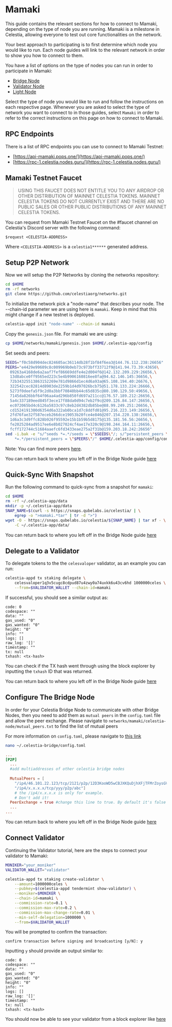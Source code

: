 # Mamaki

This guide contains the relevant sections for how to connect to Mamaki,
depending on the type of node you are running. Mamaki is a milestone
in Celestia, allowing everyone to test out core functionalities on the
network.

Your best approach to participating is to first determine which node
you would like to run. Each node guides will link to the relevant network
in order to show you how to connect to them.

You have a list of options on the type of nodes you can run in order to
participate in Mamaki:

* [Bridge Node](../nodes/bridge-node.md)
* [Validator Node](../nodes/validator-node.md)
* [Light Node](../nodes/light-node.md)

Select the type of node you would like to run and follow the instructions
on each respective page. Whenever you are asked to select the type of network
you want to connect to in those guides, select `Mamaki` in order to refer
to the correct instructions on this page on how to connect to Mamaki.

## RPC Endpoints

There is a list of RPC endpoints you can use to connect to Mamaki Testnet:

* [https://api-mamaki.pops.one/](https://api-mamaki.pops.one/)
* [https://rpc-1.celestia.nodes.guru/](https://rpc-1.celestia.nodes.guru/)

## Mamaki Testnet Faucet

> USING THIS FAUCET DOES NOT ENTITLE YOU TO ANY AIRDROP OR OTHER
  DISTRIBUTION OF MAINNET CELESTIA TOKENS. MAINNET CELESTIA TOKENS
  DO NOT CURRENTLY EXIST AND THERE ARE NO PUBLIC SALES OR OTHER PUBLIC
  DISTRIBUTIONS OF ANY MAINNET CELESTIA TOKENS.

You can request from Mamaki Testnet Faucet on the #faucet channel on
Celestia's Discord server with the following command:

```text
$request <CELESTIA-ADDRESS> 
```

Where `<CELESTIA-ADDRESS>` is a `celestia1******` generated address.

## Setup P2P Network

Now we will setup the P2P Networks by cloning the networks repository:

```sh
cd $HOME
rm -rf networks
git clone https://github.com/celestiaorg/networks.git
```

To initialize the network pick a "node-name" that describes your
node. The --chain-id parameter we are using here is `mamaki`. Keep in
mind that this might change if a new testnet is deployed.

```sh
celestia-appd init "node-name" --chain-id mamaki
```

Copy the `genesis.json` file. For mamaki we are using:

```sh
cp $HOME/networks/mamaki/genesis.json $HOME/.celestia-app/config
```

Set seeds and peers:

```sh
SEEDS="f0c58d904dec824605ac36114db28f1bf84f6ea3@144.76.112.238:26656"
PEERS="e4429e99609c8c009969b0eb73c973bff33712f9@141.94.73.39:43656\
  09263a4168de6a2aaf7fef86669ddfe4e2d004f6@142.132.209.229:26656,\
  13d8abce0ff9565ed223c5e4b9906160816ee8fa@94.62.146.145:36656,\
  72b34325513863152269e781d9866d1ec4d6a93a@65.108.194.40:26676,\
  322542cec82814d8903de2259b1d4d97026bcb75@51.178.133.224:26666,\
  5273f0deefa5f9c2d0a3bbf70840bb44c65d835c@80.190.129.50:49656,\
  7145da826bbf64f06aa4ad296b850fd697a211cc@176.57.189.212:26656,\
  5a4c337189eed845f3ece17f88da0d94c7eb2f9c@209.126.84.147:26656,\
  ec072065bd4c6126a5833c97c8eb2d4382db85be@88.99.249.251:26656,\
  cd1524191300d6354d6a322ab0bca1d7c8ddfd01@95.216.223.149:26656,\
  2fd76fae32f587eceb266dce19053b20fce4e846@207.154.220.138:26656,\
  1d6a3c3d9ffc828b926f95592e15b1b59b5d8175@135.181.56.56:26656,\
  fe2025284ad9517ee6e8b027024cf4ae17e320c9@198.244.164.11:26656,\
  fcff172744c51684aaefc6fd3433eae275a2f31b@159.203.18.242:26656"
sed -i.bak -e "s/^seeds *=.*/seeds = \"$SEEDS\"/; s/^persistent_peers \
    *=.*/persistent_peers = \"$PEERS\"/" $HOME/.celestia-app/config/config.toml
```

Note: You can find more peers [here](https://github.com/celestiaorg/networks/blob/master/mamaki/peers.txt).

You can return back to where you left off in the Bridge Node guide [here](../nodes/validator-node.md#configure-pruning)

## Quick-Sync With Snapshot

Run the following command to quick-sync from a snapshot for `mamaki`:

```sh
cd $HOME
rm -rf ~/.celestia-app/data
mkdir -p ~/.celestia-app/data
SNAP_NAME=$(curl -s https://snaps.qubelabs.io/celestia/ | \
    egrep -o ">mamaki.*tar" | tr -d ">")
wget -O - https://snaps.qubelabs.io/celestia/${SNAP_NAME} | tar xf - \
    -C ~/.celestia-app/data/
```

You can return back to where you left off in the Bridge Node guide [here](../nodes/validator-node.md#start-the-celestia-app-with-systemd)

## Delegate to a Validator

To delegate tokens to the the `celesvaloper` validator, as an example you can run:

```sh
celestia-appd tx staking delegate \
    celesvaloper1q3v5cugc8cdpud87u4zwy0a74uxkk6u43cv6hd 1000000celes \
    --from=$VALIDATOR_WALLET --chain-id=mamaki
```

If successful, you should see a similar output as:

```console
code: 0
codespace: ""
data: ""
gas_used: "0"
gas_wanted: "0"
height: "0"
info: ""
logs: []
raw_log: '[]'
timestamp: ""
tx: null
txhash: <tx-hash>
```

You can check if the TX hash went through using the block explorer by
inputting the `txhash` ID that was returned.

You can return back to where you left off in the Bridge Node guide [here](../nodes/validator-node.md#deploy-the-celestia-node)

## Configure The Bridge Node

In order for your Celestia Bridge Node to communicate with other Bridge Nodes,
then you need to add them as `mutual peers` in the `config.toml` file and allow
the peer exchange. Please navigate to
`networks/mamaki/celestia-node/mutual_peers.txt` to find the list of
mutual peers

For more information on `config.toml`, please navigate to [this link](../nodes/config-toml.md)

```sh
nano ~/.celestia-bridge/config.toml
```

```toml
...
[P2P]
  ...
  #add multiaddresses of other celestia bridge nodes
  
  MutualPeers = [
    "/ip4/46.101.22.123/tcp/2121/p2p/12D3KooWD5wCBJXKQuDjhXFjTFMrZoysGVLtVht5hMoVbSLCbV22",
    "/ip4/x.x.x.x/tcp/yyy/p2p/abc"] 
    # the /ip4/x.x.x.x is only for example.
    # Don't add it! 
  PeerExchange = true #change this line to true. By default it's false
  ...
...
```

You can return back to where you left off in the Bridge Node guide [here](../nodes/validator-node.md#start-the-bridge-node-with-systemd)

## Connect Validator

Continuing the Validator tutorial, here are the steps to connect your
validator to Mamaki:

```sh
MONIKER="your_moniker"
VALIDATOR_WALLET="validator"

celestia-appd tx staking create-validator \
    --amount=1000000celes \
    --pubkey=$(celestia-appd tendermint show-validator) \
    --moniker=$MONIKER \
    --chain-id=mamaki \
    --commission-rate=0.1 \
    --commission-max-rate=0.2 \
    --commission-max-change-rate=0.01 \
    --min-self-delegation=1000000 \
    --from=$VALIDATOR_WALLET
```

You will be prompted to confirm the transaction:

```console
confirm transaction before signing and broadcasting [y/N]: y
```

Inputting `y` should provide an output similar to:

```console
code: 0
codespace: ""
data: ""
gas_used: "0"
gas_wanted: "0"
height: "0"
info: ""
logs: []
raw_log: '[]'
timestamp: ""
tx: null
txhash: <tx-hash>
```

You should now be able to see your validator from a block explorer like [here](https://celestia.explorers.guru/)
